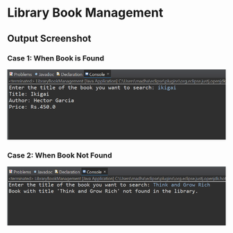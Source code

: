 # Library Book Management

## Output Screenshot

### Case 1: When Book is Found

![Screenshot 1: Program Output When Book Found](./OutputSS01.png)

### Case 2: When Book Not Found

![Screenshot 2: Program Output When Book Not Found](./OutputSS02.png)
